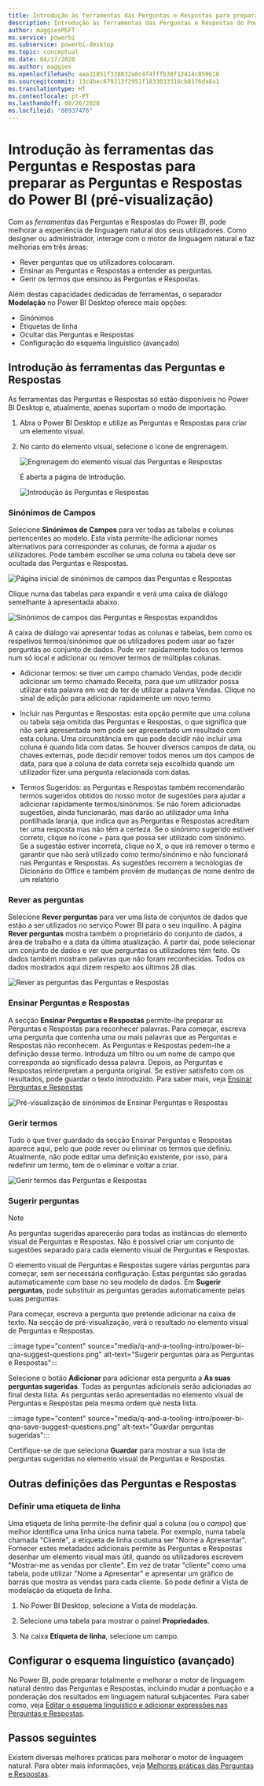 ```yaml
---
title: Introdução às ferramentas das Perguntas e Respostas para preparar as Perguntas e Respostas do Power BI (pré-visualização)
description: Introdução às ferramentas das Perguntas e Respostas do Power BI
author: maggiesMSFT
ms.service: powerbi
ms.subservice: powerbi-desktop
ms.topic: conceptual
ms.date: 04/17/2020
ms.author: maggies
ms.openlocfilehash: aaa31851f338832a8c4f4fffb38f12414c859610
ms.sourcegitcommit: 13c4bec679313f2951f1833033316cb8176da8a1
ms.translationtype: HT
ms.contentlocale: pt-PT
ms.lasthandoff: 08/26/2020
ms.locfileid: "88937476"
---
```

# <a name="intro-to-qa-tooling-to-train-power-bi-qa-preview"></a>Introdução às ferramentas das Perguntas e Respostas para preparar as Perguntas e Respostas do Power BI (pré-visualização)

Com as *ferramentas* das Perguntas e Respostas do Power BI, pode melhorar a experiência de linguagem natural dos seus utilizadores. Como designer ou administrador, interage com o motor de linguagem natural e faz melhorias em três áreas: 

- Rever perguntas que os utilizadores colocaram.
- Ensinar as Perguntas e Respostas a entender as perguntas.
- Gerir os termos que ensinou às Perguntas e Respostas.

Além destas capacidades dedicadas de ferramentas, o separador **Modelação** no Power BI Desktop oferece mais opções:  

- Sinónimos
- Etiquetas de linha
- Ocultar das Perguntas e Respostas
- Configuração do esquema linguístico (avançado)

## <a name="get-started-with-qa-tooling"></a>Introdução às ferramentas das Perguntas e Respostas

As ferramentas das Perguntas e Respostas só estão disponíveis no Power BI Desktop e, atualmente, apenas suportam o modo de importação.

1. Abra o Power BI Desktop e utilize as Perguntas e Respostas para criar um elemento visual. 
2. No canto do elemento visual, selecione o ícone de engrenagem. 

    ![Engrenagem do elemento visual das Perguntas e Respostas](media/q-and-a-tooling-intro/qna-visual-gear.png)

    É aberta a página de Introdução.  

    ![Introdução às Perguntas e Respostas](media/q-and-a-tooling-intro/qna-tooling-dialog.png)

### <a name="field-synonyms"></a>Sinónimos de Campos

Selecione **Sinónimos de Campos** para ver todas as tabelas e colunas pertencentes ao modelo. Esta vista permite-lhe adicionar nomes alternativos para corresponder as colunas, de forma a ajudar os utilizadores. Pode também escolher se uma coluna ou tabela deve ser ocultada das Perguntas e Respostas.

![Página inicial de sinónimos de campos das Perguntas e Respostas](media/q-and-a-tooling-intro/qna-tooling-field-synonyms-home.png)

Clique numa das tabelas para expandir e verá uma caixa de diálogo semelhante à apresentada abaixo.

![Sinónimos de campos das Perguntas e Respostas expandidos](media/q-and-a-tooling-intro/qna-tooling-field-synonyms-expanded.png)

A caixa de diálogo vai apresentar todas as colunas e tabelas, bem como os respetivos termos/sinónimos que os utilizadores podem usar ao fazer perguntas ao conjunto de dados. Pode ver rapidamente todos os termos num só local e adicionar ou remover termos de múltiplas colunas. 

- Adicionar termos: se tiver um campo chamado Vendas, pode decidir adicionar um termo chamado Receita, para que um utilizador possa utilizar esta palavra em vez de ter de utilizar a palavra Vendas. Clique no sinal de adição para adicionar rapidamente um novo termo

- Incluir nas Perguntas e Respostas: esta opção permite que uma coluna ou tabela seja omitida das Perguntas e Respostas, o que significa que não será apresentada nem pode ser apresentado um resultado com esta coluna. Uma circunstância em que pode decidir não incluir uma coluna é quando lida com datas. Se houver diversos campos de data, ou chaves externas, pode decidir remover todos menos um dos campos de data, para que a coluna de data correta seja escolhida quando um utilizador fizer uma pergunta relacionada com datas.

- Termos Sugeridos: as Perguntas e Respostas também recomendarão termos sugeridos obtidos do nosso motor de sugestões para ajudar a adicionar rapidamente termos/sinónimos. Se não forem adicionadas sugestões, ainda funcionarão, mas darão ao utilizador uma linha pontilhada laranja, que indica que as Perguntas e Respostas acreditam ter uma resposta mas não têm a certeza. Se o sinónimo sugerido estiver correto, clique no ícone + para que possa ser utilizado com sinónimo. Se a sugestão estiver incorreta, clique no X, o que irá remover o termo e garantir que não será utilizado como termo/sinónimo e não funcionará nas Perguntas e Respostas. As sugestões recorrem a tecnologias de Dicionário do Office e também provêm de mudanças de nome dentro de um relatório

### <a name="review-questions"></a>Rever as perguntas

Selecione **Rever perguntas** para ver uma lista de conjuntos de dados que estão a ser utilizados no serviço Power BI para o seu inquilino. A página **Rever perguntas** mostra também o proprietário do conjunto de dados, a área de trabalho e a data da última atualização. A partir daí, pode selecionar um conjunto de dados e ver que perguntas os utilizadores têm feito. Os dados também mostram palavras que não foram reconhecidas. Todos os dados mostrados aqui dizem respeito aos últimos 28 dias.

![Rever as perguntas das Perguntas e Respostas](media/q-and-a-tooling-intro/qna-tooling-review-questions.png)

### <a name="teach-qa"></a>Ensinar Perguntas e Respostas

A secção **Ensinar Perguntas e Respostas** permite-lhe preparar as Perguntas e Respostas para reconhecer palavras. Para começar, escreva uma pergunta que contenha uma ou mais palavras que as Perguntas e Respostas não reconhecem. As Perguntas e Respostas pedem-lhe a definição desse termo. Introduza um filtro ou um nome de campo que corresponda ao significado dessa palavra. Depois, as Perguntas e Respostas reinterpretam a pergunta original. Se estiver satisfeito com os resultados, pode guardar o texto introduzido. Para saber mais, veja [Ensinar Perguntas e Respostas](q-and-a-tooling-teach-q-and-a.md)

![Pré-visualização de sinónimos de Ensinar Perguntas e Respostas](media/q-and-a-tooling-intro/qna-tooling-teach-fixpreview.png)

### <a name="manage-terms"></a>Gerir termos

Tudo o que tiver guardado da secção Ensinar Perguntas e Respostas aparece aqui, pelo que pode rever ou eliminar os termos que definiu. Atualmente, não pode editar uma definição existente, por isso, para redefinir um termo, tem de o eliminar e voltar a criar.

![Gerir termos das Perguntas e Respostas](media/q-and-a-tooling-intro/qna-manage-terms.png)

### <a name="suggest-questions"></a>Sugerir perguntas

> [!NOTE]
> As perguntas sugeridas aparecerão para todas as instâncias do elemento visual de Perguntas e Respostas. Não é possível criar um conjunto de sugestões separado para cada elemento visual de Perguntas e Respostas.
> 
> 

O elemento visual de Perguntas e Respostas sugere várias perguntas para começar, sem ser necessária configuração. Estas perguntas são geradas automaticamente com base no seu modelo de dados. Em **Sugerir perguntas**, pode substituir as perguntas geradas automaticamente pelas suas perguntas.

Para começar, escreva a pergunta que pretende adicionar na caixa de texto. Na secção de pré-visualização, verá o resultado no elemento visual de Perguntas e Respostas. 

:::image type="content" source="media/q-and-a-tooling-intro/power-bi-qna-suggest-questions.png" alt-text="Sugerir perguntas para as Perguntas e Respostas":::
 
Selecione o botão **Adicionar** para adicionar esta pergunta a **As suas perguntas sugeridas**. Todas as perguntas adicionais serão adicionadas ao final desta lista. As perguntas serão apresentadas no elemento visual de Perguntas e Respostas pela mesma ordem que nesta lista. 

:::image type="content" source="media/q-and-a-tooling-intro/power-bi-qna-save-suggest-questions.png" alt-text="Guardar perguntas sugeridas":::
 
Certifique-se de que seleciona **Guardar** para mostrar a sua lista de perguntas sugeridas no elemento visual de Perguntas e Respostas. 

## <a name="other-qa-settings"></a>Outras definições das Perguntas e Respostas

### <a name="set-a-row-label"></a>Definir uma etiqueta de linha

Uma etiqueta de linha permite-lhe definir qual a coluna (ou o *campo*) que melhor identifica uma linha única numa tabela. Por exemplo, numa tabela chamada "Cliente", a etiqueta de linha costuma ser "Nome a Apresentar". Fornecer estes metadados adicionais permite às Perguntas e Respostas desenhar um elemento visual mais útil, quando os utilizadores escrevem "Mostrar-me as vendas por cliente". Em vez de tratar "cliente" como uma tabela, pode utilizar "Nome a Apresentar" e apresentar um gráfico de barras que mostra as vendas para cada cliente. Só pode definir a Vista de modelação da etiqueta de linha. 

1. No Power BI Desktop, selecione a Vista de modelação.

2. Selecione uma tabela para mostrar o painel **Propriedades**.

3. Na caixa **Etiqueta de linha**, selecione um campo.

## <a name="configure-the-linguistic-schema-advanced"></a>Configurar o esquema linguístico (avançado)

No Power BI, pode preparar totalmente e melhorar o motor de linguagem natural dentro das Perguntas e Respostas, incluindo mudar a pontuação e a ponderação dos resultados em linguagem natural subjacentes. Para saber como, veja [Editar o esquema linguístico e adicionar expressões nas Perguntas e Respostas](q-and-a-tooling-advanced.md).

## <a name="next-steps"></a>Passos seguintes

Existem diversas melhores práticas para melhorar o motor de linguagem natural. Para obter mais informações, veja [Melhores práticas das Perguntas e Respostas](q-and-a-best-practices.md).
